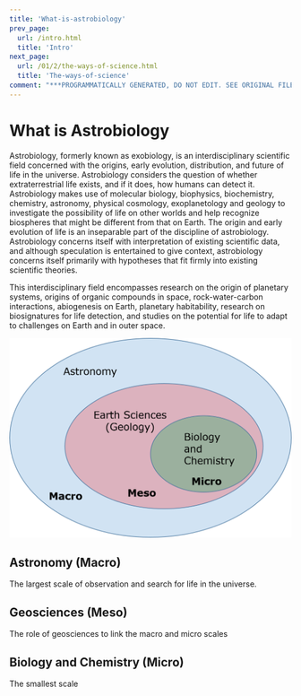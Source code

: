 ```yaml
---
title: 'What-is-astrobiology'
prev_page:
  url: /intro.html
  title: 'Intro'
next_page:
  url: /01/2/the-ways-of-science.html
  title: 'The-ways-of-science'
comment: "***PROGRAMMATICALLY GENERATED, DO NOT EDIT. SEE ORIGINAL FILES IN /content***"
---
```

What is Astrobiology
====================

Astrobiology, formerly known as exobiology, is an interdisciplinary scientific field
concerned with the origins, early evolution, distribution, and future of life in the universe. 
Astrobiology considers the question of whether extraterrestrial life exists, and if it does, how 
humans can detect it.  Astrobiology makes use of molecular biology, biophysics, biochemistry, 
chemistry, astronomy, physical cosmology, exoplanetology and geology to investigate the possibility
of life on other worlds and help recognize biospheres that might be different from that on Earth.
The origin and early evolution of life is an inseparable part of the discipline of astrobiology.
Astrobiology concerns itself with interpretation of existing scientific data, and although speculation
is entertained to give context, astrobiology concerns itself primarily with hypotheses that fit firmly 
into existing scientific theories.

This interdisciplinary field encompasses research on the origin of planetary systems, origins of organic
compounds in space, rock-water-carbon interactions, abiogenesis on Earth, planetary habitability, research
on biosignatures for life detection, and studies on the potential for life to adapt to challenges on Earth 
and in outer space.

![](../../images/Astrobiology.png)

## Astronomy (Macro)

The largest scale of observation and search for life in the universe.

## Geosciences (Meso)

The role of geosciences to link the macro and micro scales 

## Biology and Chemistry (Micro)

The smallest scale
